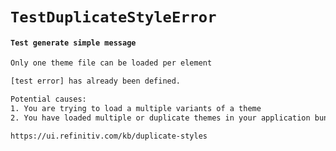 # `TestDuplicateStyleError`

#### `Test generate simple message`

```html
Only one theme file can be loaded per element

[test error] has already been defined.

Potential causes:
1. You are trying to load a multiple variants of a theme
2. You have loaded multiple or duplicate themes in your application bundle

https://ui.refinitiv.com/kb/duplicate-styles

```

